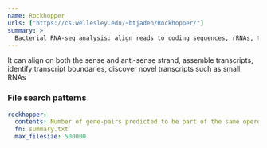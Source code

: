 ```yaml
---
name: Rockhopper
urls: ["https://cs.wellesley.edu/~btjaden/Rockhopper/"]
summary: >
  Bacterial RNA-seq analysis: align reads to coding sequences, rRNAs, tRNAs, and miscellaneous RNAs
---
```


<!--
~~~~~ DO NOT EDIT ~~~~~
This file is autogenerated from the MultiQC module python docstring.
Do not edit the markdown, it will be overwritten.

File path for the source of this content: multiqc/modules/rockhopper/rockhopper.py
~~~~~~~~~~~~~~~~~~~~~~~
-->

It can align on both the sense and anti-sense strand, assemble transcripts, identify transcript boundaries, discover novel transcripts such as small RNAs

### File search patterns

```yaml
rockhopper:
  contents: Number of gene-pairs predicted to be part of the same operon
  fn: summary.txt
  max_filesize: 500000
```
